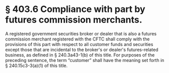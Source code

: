 # § 403.6   Compliance with part by futures commission merchants.

A registered government securities broker or dealer that is also a futures commission merchant registered with the CFTC shall comply with the provisions of this part with respect to all customer funds and securities except those that are incidental to the broker's or dealer's futures-related business, as defined in § 240.3a43-1(b) of this title. For purposes of the preceding sentence, the term “customer” shall have the meaning set forth in § 240.15c3-3(a)(1) of this title. 





